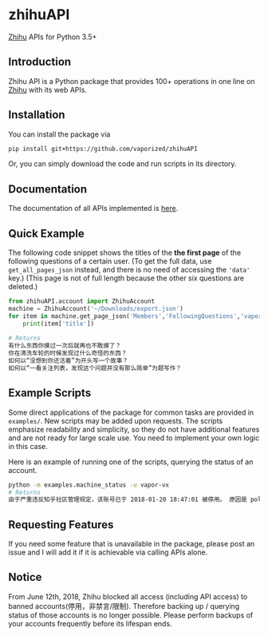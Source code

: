 # zhihuAPI
[Zhihu](https://www.zhihu.com) APIs for Python 3.5+

Introduction
--------------
Zhihu API is a Python package that provides 100+ operations in one line on [Zhihu](https://www.zhihu.com) with its web APIs. 


Installation
--------------
You can install the package via
```bash
pip install git+https://github.com/vaporized/zhihuAPI
```
Or, you can simply download the code and run scripts in its directory.

Documentation
---------------
The documentation of all APIs implemented is [here](http://zhihuapi.readthedocs.io/en/latest/).

Quick Example
---------------
The following code snippet shows the titles of the **the first page** of the following questions of a certain user. (To get the 
full data, use `get_all_pages_json` instead, and there is no need of accessing the `'data'` key.) (This page is not of full 
length because the other six questions are deleted.)
```python
from zhihuAPI.account import ZhihuAccount
machine = ZhihuAccount('~/Downloads/export.json')
for item in machine.get_page_json('Members','FollowingQuestions','vapor-vx')['data']:
    print(item['title'])
    
# Returns
有什么东西你摸过一次后就再也不敢摸了？
你在清洗车轮的时候发现过什么奇怪的东西？
如何以“没想到你还活着”为开头写一个故事？
如何以“一看关注列表，发现这个问题并没有那么简单”为题写作？
```

Example Scripts
-----------------
Some direct applications of the package for common tasks are provided in `examples/`. New scripts may be added upon requests. 
The scripts emphasize readability and simplicity, so they do not have additional features and are not ready for large scale 
use. You need to implement your own logic in this case.

Here is an example of running one of the scripts, querying the status of an account.
```bash
python -m examples.machine_status -u vapor-vx
# Returns
由于严重违反知乎社区管理规定，该账号已于 2018-01-20 18:47:01 被停用。 原因是 politics RIP[蜡烛]
```

Requesting Features
--------------------
If you need some feature that is unavailable in the package, please post an issue and I will add it if it is achievable via calling APIs alone.

Notice
-----------
From June 12th, 2018, Zhihu blocked all access (including API access) to banned accounts(停用，非禁言/限制). Therefore backing up / querying status of those accounts is no longer possible. Please perform backups of your accounts frequently before its lifespan ends.

